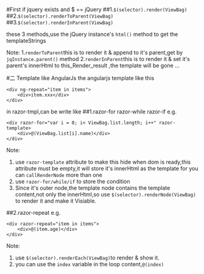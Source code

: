 #First if jquery exists and $ == jQuery
##1.`$(selector).render(ViewBag)`
##2.`$(selector).renderToParent(ViewBag)`
##3.`$(selector).renderInParent(ViewBag)`

these 3 methods,use the jQuery instance's `html()` method to get the templateStrings

Note:
1.`renderToParent`this is to render it & append to it's parent,get by `jqInstance.parent()` method
2.`renderInParent`this is to render it & set it's parent's innerHtml to this_Render_result ,the template will be gone ...

#二 Template like AngularJs
the angularjs template like this

    <div ng-repeat="item in items">
        <div>item.xxx</div>
    </div>

in razor-tmpl,can be write like 
##1.razor-for razor-while razor-if
e.g.
   
    <div razor-for="var i = 0; i< ViewBag.list.length; i++" razor-template>
        <div>@(ViewBag.list[i].name)</div>
    </div>
Note:
1. use `razor-template` attribute to make this hide when dom is ready,this attribute must be empty,it will store it's innerHtml as the template for you can `callRenderNode` more than one
2. use `razor-for/while/if` to store the condition
3. Since it's outer node,the template node contains the template content,not only the innerHtml,so use `$(selector).renderNode(ViewBag)` to render it and make it Visiable.

##2.razor-repeat
e.g.
    
    <div razor-repeat="item in items">
        <div>@(item.age)</div>
    </div>
Note:
1. use `$(selector).renderEach(ViewBag)`to render & show it.
2. you can use the `index` variable in the loop content,`@(index)`